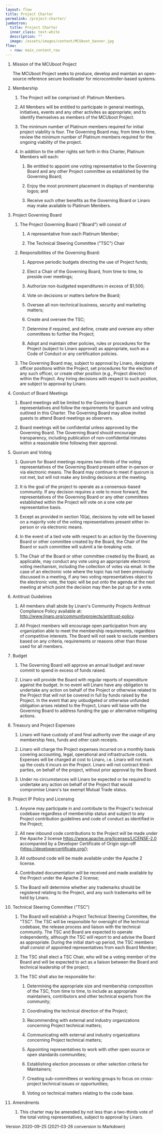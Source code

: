 ```yaml
---
layout: flow
title: Project Charter
permalink: /project-charter/
jumbotron:
  title: Project Charter
  inner_class: text-white
  description: ""
  image: /assets/images/content/MCUboot_banner.jpg
flow:
  - row: main_content_row
---
```


1)  Mission of the MCUboot Project

    The MCUboot Project seeks to produce, develop and maintain an
    open-source reference secure bootloader for microcontroller-based
    systems.

2) Membership

    1.  The Project will be comprised of: Platinum Members.

    2.  All Members will be entitled to participate in general meetings,
        initiatives, events and any other activites as appropriate; and to
        identify themselves as members of the MCUboot Project.

    3.  The minimum number of Platinum members required for initial project
        viability is four. The Governing Board may, from time to time,
        review the minimum number of Platinum members required for the
        ongoing viability of the project.

    4.  In addition to the other rights set forth in this Charter, Platinum
        Members will each:

        1.  Be entitled to appoint one voting representative to the
            Governing Board and any other Project committee as established
            by the Governing Board;

        2.  Enjoy the most prominent placement in displays of membership
            logos; and

        3.   Receive such other benefits as the Governing Board or Linaro
             may make available to Platinum Members.

3) Project Governing Board

    1.  The Project Governing Board ("Board") will consist of

        1.  A representative from each Platinum Member;

        2.  The Technical Steering Committee ("TSC") Chair

    2.  Responsibilities of the Governing Board:

        1.  Approve periodic budgets directing the use of Project funds;

        2.  Elect a Chair of the Governing Board, from time to time, to
            preside over meetings;

        3.  Authorize non-budgeted expenditures in excess of \$1,500;

        4.  Vote on decisions or matters before the Board;

        5.  Oversee all non-technical business, security and marketing
            matters;

        6.  Create and oversee the TSC;

        7.  Determine if required, and define, create and oversee any other
            committees to further the Project;

        8.  Adopt and maintain other policies, rules or procedures for the
            Project (subject to Linaro approval) as appropriate, such as a
            Code of Conduct or any certification policies.

    3.  The Governing Board may, subject to approval by Linaro, designate
        officer positions within the Project, set procedures for the
        election of any such officer, or create other position (e.g.,
        Project director) within the Project. Any hiring decisions with
        respect to such position, are subject to approval by Linaro.

4)  Conduct of Board Meetings

    1.  Board meetings will be limited to the Governing Board
        representatives and follow the requirements for quorum and
        voting outlined in this Charter. The Governing Board may allow
        invited guests to attend Board meetings as observers.

    2.  Board meetings will be confidential unless approved by the
        Governing Board. The Governing Board should encourage
        transparency, including publication of non-confidential minutes
        within a reasonable time following their approval.

5)  Quorum and Voting

    1.  Quorum for Board meetings requires two-thirds of the voting
        representatives of the Governing Board present either in-person or
        via electronic means. The Board may continue to meet if quorum is
        not met, but will not make any binding decisions at the meeting.

    2.  It is the goal of the project to operate as a consensus-based
        community. If any decision requires a vote to move forward, the
        representatives of the Governing Board or any other committees
        established within the Project will vote on a one vote per
        representative basis.

    3.  Except as provided in section 10(a), decisions by vote will be based
        on a majority vote of the voting representatives present either
        in-person or via electronic means.

    4.  In the event of a tied vote with respect to an action by the
        Governing Board or other committee created by the Board, the Chair
        of the Board or such committee will submit a tie-breaking vote.

    5.  The Chair of the Board or other committee created by the Board, as
        applicable, may conduct any vote using an appropriate electronic
        voting mechanism, including the collection of votes via email. In
        the case of an electronic vote where the topic has not been
        previously discussed in a meeting, if any two voting representatives
        object to the electronic vote, the topic will be put onto the agenda
        at the next meeting at which point the decision may then be put up
        for a vote.

6) Antitrust Guidelines

    1.  All members shall abide by Linaro's Community Projects Antitrust
        Compliance Policy available at:
        <http://www.linaro.org/communityprojects/antitrust-policy>.

    2.  All Project members will encourage open participation from any
        organization able to meet the membership requirements, regardless of
        competitive interests. The Board will not seek to exclude members
        based on any criteria, requirements or reasons other than those used
        for all members.

7) Budget

    1.  The Governing Board will approve an annual budget and never commit
        to spend in excess of funds raised.

    2.  Linaro will provide the Board with regular reports of expenditure
        against the budget. In no event will Linaro have any obligation to
        undertake any action on behalf of the Project or otherwise related
        to the Project that will not be covered in full by funds raised by
        the Project. In the event that any unbudgeted or otherwise unfunded
        obligation arises related to the Project, Linaro will liaise with
        the Governing Board to address funding the gap or alternative
        mitigating actions.

8) Treasury and Project Expenses

    1.  Linaro will have custody of and final authority over the usage of
        any membership fees, funds and other cash receipts.

    2.  Linaro will charge the Project expenses incurred on a monthly basis
        covering accounting, legal, operational and infrastructure costs.
        Expenses will be charged at cost to Linaro, i.e. Linaro will not
        mark up the costs it incurs on the Project. Linaro will not contract
        third-parties, on behalf of the project, without prior approval by
        the Board.

    3.  Under no circumstances will Linaro be expected or be required to
        undertake any action on behalf of the Project that would compromise
        Linaro's tax exempt Mutual Trade status.

9) Project IP Policy and Licensing

    1.  Anyone may participate in and contribute to the Project's technical
        codebase regardless of membership status and subject to any Project
        contribution guidelines and code of conduct as identified in the
        Project;

    2.  All new inbound code contributions to the Project will be made under
        the Apache 2 license <https://www.apache.org/licenses/LICENSE-2.0>
        accompanied by a Developer Certificate of Origin sign-off
        (<https://developercertificate.org/>);

    3.  All outbound code will be made available under the Apache 2 license.

    4.  Contributed documentation will be received and made available by the
        Project under the Apache 2 license;

    5.  The Board will determine whether any trademarks should be registered
        relating to the Project, and any such trademarks will be held by
        Linaro.

10) Technical Steering Committee ("TSC")

    1.  The Board will establish a Project Technical Steering Committee, the
        "TSC". The TSC will be responsible for oversight of the technical
        codebase, the release process and liaison with the technical
        community. The TSC and Board are expected to operate independently,
        although the TSC will report to and advise the Board as appropriate.
        During the initial start-up period, the TSC members shall consist of
        appointed representatives from each Board Member;

    2.  The TSC shall elect a TSC Chair, who will be a voting member of the
        Board and will be expected to act as a liaison between the Board and
        technical leadership of the project;

    3.  The TSC shall also be responsible for:

        1.  Determining the appropriate size and membership composition of
            the TSC, from time to time, to include as appropriate
            maintainers, contributors and other technical experts from the
            community;

        2.  Coordinating the technical direction of the Project;

        3.  Recommending with external and industry organizations
            concerning Project technical matters;

        4.  Communicating with external and industry organizations
            concerning Project technical matters;

        5.  Appointing representatives to work with other open source or
            open standards communities;

        6.  Establishing election processes or other selection criteria for
            Maintainers;

        7.  Creating sub-committees or working groups to focus on
            cross-project technical issues or opportunities;

        8.  Voting on technical matters relating to the code base.

11) Amendments

    1.  This charter may be amended by not less than a two-thirds vote of
        the total voting representatives, subject to approval by Linaro.

Version 2020-09-25 (2021-03-26 conversion to Markdown)
